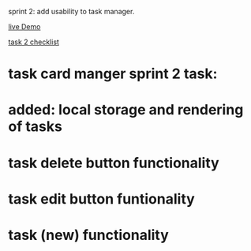 sprint 2: add usability to task manager.

[live Demo](https://lucasgriffindev.github.io/generation-sprint1/)

[task 2 checklist](https://raw.githubusercontent.com/LucasGriffinDev/generation-sprint1/main/assets/task2checklist.png)

# task card manger sprint 2 task:

# added: local storage and rendering of tasks

# task delete button functionality

# task edit button funtionality

# task (new) functionality
